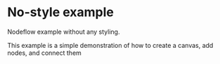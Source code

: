 # No-style example

Nodeflow example without any styling.

This example is a simple demonstration of how to create a canvas, add nodes, and connect them